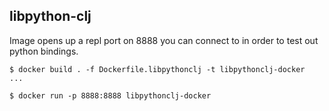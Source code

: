 ## libpython-clj

Image opens up a repl port on 8888 you can connect to in order to test out
python bindings.

```console
$ docker build . -f Dockerfile.libpythonclj -t libpythonclj-docker
...

$ docker run -p 8888:8888 libpythonclj-docker
```
